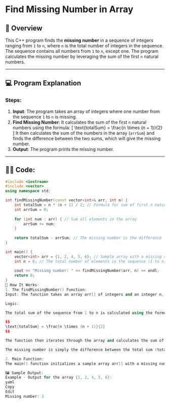# Find Missing Number in Array

## 📝 **Overview**

This C++ program finds the **missing number** in a sequence of integers ranging from `1` to `n`, where `n` is the total number of integers in the sequence. The sequence contains all numbers from `1` to `n`, except one. The program calculates the missing number by leveraging the sum of the first `n` natural numbers.

---

## 💻 **Program Explanation**

### **Steps**:
1. **Input**: The program takes an array of integers where one number from the sequence `1` to `n` is missing.
2. **Find Missing Number**: It calculates the sum of the first `n` natural numbers using the formula: 
   \[
   \text{totalSum} = \frac{n \times (n + 1)}{2}
   \]
   It then calculates the sum of the numbers in the array (`arrSum`) and finds the difference between the two sums, which will give the missing number.
3. **Output**: The program prints the missing number.

---

## 🧑‍💻 **Code**:

```cpp
#include <iostream>
#include <vector>
using namespace std;

int findMissingNumber(const vector<int>& arr, int n) {
    int totalSum = n * (n + 1) / 2; // Formula for sum of first n natural numbers
    int arrSum = 0;
    
    for (int num : arr) { // Sum all elements in the array
        arrSum += num;
    }
    
    return totalSum - arrSum; // The missing number is the difference
}

int main() {
    vector<int> arr = {1, 2, 4, 5, 6}; // Sample array with a missing number
    int n = 6; // The total number of elements in the sequence (1 to n)
    
    cout << "Missing number: " << findMissingNumber(arr, n) << endl;
    return 0;
}
🚀 How It Works:
1. The findMissingNumber() Function:
Input: The function takes an array arr[] of integers and an integer n, which represents the total number of elements in the sequence.

Logic:

The total sum of the sequence from 1 to n is calculated using the formula:

$$
\text{totalSum} = \frac{n \times (n + 1)}{2}
$$

The function then iterates through the array and calculates the sum of the elements (arrSum).

The missing number is simply the difference between the total sum (totalSum) and the sum of the array (arrSum).

2. Main Function:
The main() function initializes a sample array arr[] with a missing number, calculates the total number of elements (n), and calls the findMissingNumber() function to find and print the missing number.

🖼️ Sample Output:
Example - Output for the array {1, 2, 4, 5, 6}:
yaml
Copy
Edit
Missing number: 3

